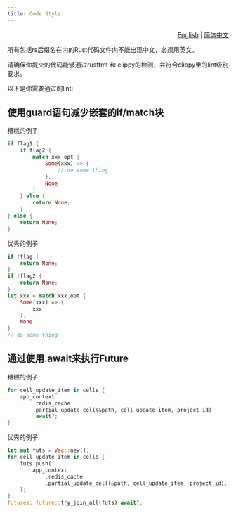 ```yaml
---
title: Code Style
---
```


<div align="right">

  [English](code-style.md) | [简体中文](code-style_zh.md)

</div>

所有包括rs后缀名在内的Rust代码文件内不能出现中文，必须用英文。

请确保你提交的代码能够通过rustfmt 和 clippy的检测，并符合clippy里的lint级别要求。


以下是你需要通过的lint:

## 使用guard语句减少嵌套的if/match块

糟糕的例子:

```rust
if flag1 {
    if flag2 {
        match xxx_opt {
            Some(xxx) => {
                // do some thing
            },
            None
        }
    } else {
        return None;
    }
} else {
    return None;
}
```

优秀的例子:

```rust
if !flag {
    return None;
}
if !flag2 {
    return None;
}
let xxx = match xxx_opt {
    Some(xxx) => {
        xxx
    },
    None
}
// do some thing
```

## 通过使用.await来执行Future

糟糕的例子:

```rust
for cell_update_item in cells {
    app_context
        .redis_cache
        .partial_update_cell(&path, cell_update_item, project_id)
        .await?;
}
```

优秀的例子:

```rust
let mut futs = Vec::new();
for cell_update_item in cells {
    futs.push(
        app_context
            .redis_cache
            .partial_update_cell(&path, cell_update_item, project_id),
    );
}
futures::future::try_join_all(futs).await?;
```
